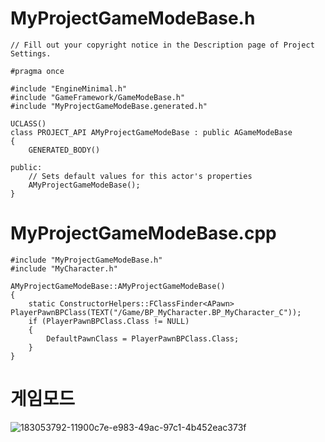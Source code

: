# MyProjectGameModeBase.h
```
// Fill out your copyright notice in the Description page of Project Settings.

#pragma once

#include "EngineMinimal.h"
#include "GameFramework/GameModeBase.h"
#include "MyProjectGameModeBase.generated.h"

UCLASS()
class PROJECT_API AMyProjectGameModeBase : public AGameModeBase
{
    GENERATED_BODY()
  
public:
    // Sets default values for this actor's properties
    AMyProjectGameModeBase();
}
```
# MyProjectGameModeBase.cpp
```
#include "MyProjectGameModeBase.h"
#include "MyCharacter.h"

AMyProjectGameModeBase::AMyProjectGameModeBase()
{
    static ConstructorHelpers::FClassFinder<APawn> PlayerPawnBPClass(TEXT("/Game/BP_MyCharacter.BP_MyCharacter_C"));
    if (PlayerPawnBPClass.Class != NULL)
    {
        DefaultPawnClass = PlayerPawnBPClass.Class;
    }
}
```
# 게임모드 

![183053792-11900c7e-e983-49ac-97c1-4b452eac373f](https://user-images.githubusercontent.com/97510008/202837367-adde990c-c242-4fd7-aad6-05e114f2681f.png)
